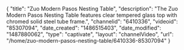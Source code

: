 {
    "title": "Zuo Modern Pasos Nesting Table",
    "description": "The Zuo Modern Pasos Nesting Table features clear tempered glass top with chromed solid steel tube frame.",
    "channelid": "6410336",
    "videoid": "85307094",
    "date_created": "1486515403",
    "date_modified": "1487880062",
    "type": "captivate",
    "layout": "channelVideo",
    "url": "\/home\/zuo-modern-pasos-nesting-table\/6410336-85307094"
}